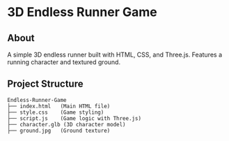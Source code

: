 # 3D Endless Runner Game

## About
A simple 3D endless runner built with HTML, CSS, and Three.js. Features a running character and textured ground.

## Project Structure
```
Endless-Runner-Game  
├── index.html   (Main HTML file)  
├── style.css    (Game styling)  
├── script.js    (Game logic with Three.js)  
├── character.glb (3D character model)  
├── ground.jpg   (Ground texture)  
```

